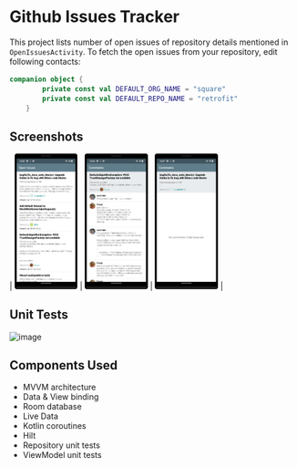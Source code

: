 # Github Issues Tracker
This project lists number of open issues of repository details mentioned in `OpenIssuesActivity`.
To fetch the open issues from your repository, edit following contacts:
```kotlin
companion object {
        private const val DEFAULT_ORG_NAME = "square"
        private const val DEFAULT_REPO_NAME = "retrofit"
    }

```

## Screenshots
| <img src="https://github.com/mohitrajput987/media-repository/blob/master/kotlin/github-issues-list.png" width="22%" alt="issues list"> |
<img src="https://github.com/mohitrajput987/media-repository/blob/master/kotlin/github-issue-comments.png" width="22%" alt="comments"> |
<img src="https://github.com/mohitrajput987/media-repository/blob/master/kotlin/github-issue-no-comment.png" width="22%" alt="no comments"> |


## Unit Tests
<img width="618" alt="image" src="https://user-images.githubusercontent.com/5130090/184540201-131b8a4c-0dd6-4f33-8997-7a334e34effc.png">



## Components Used
- MVVM architecture
- Data & View binding
- Room database
- Live Data
- Kotlin coroutines
- Hilt
- Repository unit tests
- ViewModel unit tests

